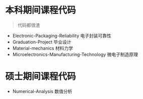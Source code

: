 # 本科期间课程代码

> 代码都很渣

* Electronic-Packaging-Reliability 电子封装可靠性
* Graduation-Project 毕业设计
* Material-mechanics 材料力学
* Microelectronics-Manufacturing-Technology 微电子制造原理

# 硕士期间课程代码

* Numerical-Analysis 数值分析
